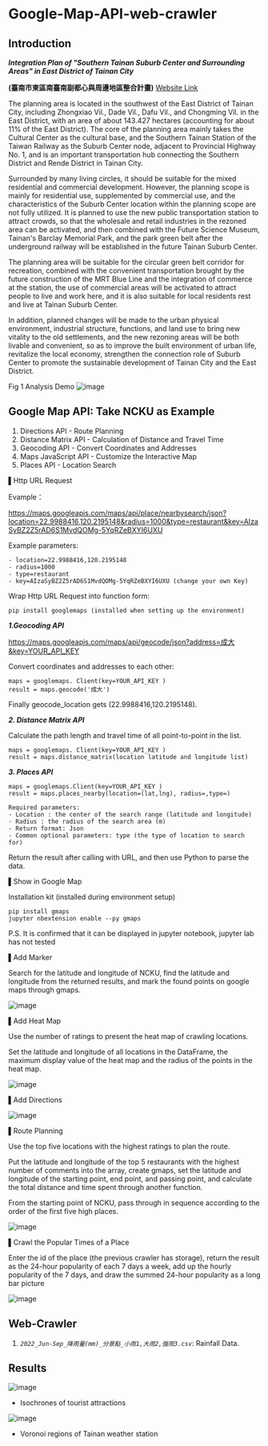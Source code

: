 # Google-Map-API-web-crawler

## Introduction

***Integration Plan of "Southern Tainan Suburb Center and Surrounding Areas" in East District of Tainan City***

**(臺南市東區南臺南副都心與周邊地區整合計畫)** [Website Link](https://www.behance.net/gallery/166339751/Integration-Plan-of-Southern-Tainan-Suburb-Center-Area)

The planning area is located in the southwest of the East District of Tainan City, including Zhongxiao Vil., Dade Vil., Dafu Vil., and Chongming Vil. in the East District, with an area of about 143.427 hectares (accounting for about 11% of the East District).
The core of the planning area mainly takes the Cultural Center as the cultural base, and the Southern Tainan Station of the Taiwan Railway as the Suburb Center node, adjacent to Provincial Highway No. 1, and is an important transportation hub connecting the Southern District and Rende District in Tainan City.

Surrounded by many living circles, it should be suitable for the mixed residential and commercial development. However, the planning scope is mainly for residential use, supplemented by commercial use, and the characteristics of the Suburb Center location within the planning scope are not fully utilized. It is planned to use the new public transportation station to attract crowds, so that the wholesale and retail industries in the rezoned area can be activated, and then combined with the Future Science Museum, Tainan's Barclay Memorial Park, and the park green belt after the underground railway will be established in the future Tainan Suburb Center.

The planning area will be suitable for the circular green belt corridor for recreation, combined with the convenient transportation brought by the future construction of the MRT Blue Line and the integration of commerce at the station, the use of commercial areas will be activated to attract people to live and work here, and it is also suitable for local residents rest and live at Tainan Suburb Center.

In addition, planned changes will be made to the urban physical environment, industrial structure, functions, and land use to bring new vitality to the old settlements, and the new rezoning areas will be both livable and convenient, so as to improve the built environment of urban life, revitalize the local economy, strengthen the connection role of Suburb Center to promote the sustainable development of Tainan City and the East District.

Fig 1 Analysis Demo
  ![image](Analysis_Demo.jpg)


## Google Map API: Take NCKU as Example

1. Directions API - Route Planning
2. Distance Matrix API - Calculation of Distance and Travel Time
3. Geocoding API - Convert Coordinates and Addresses
4. Maps JavaScript API - Customize the Interactive Map
5. Places API - Location Search

▌Http URL Request

Evample：

https://maps.googleapis.com/maps/api/place/nearbysearch/json?location=22.9988416,120.2195148&radius=1000&type=restaurant&key=AIzaSyBZ2Z5rAD6S1MvdQOMg-5YqRZeBXYI6UXU

Example parameters:

    - location=22.9988416,120.2195148
    - radius=1000
    - type=restaurant
    - key=AIzaSyBZ2Z5rAD6S1MvdQOMg-5YqRZeBXYI6UXU (change your own Key)
    
Wrap Http URL Request into function form:
    
    pip install googlemaps (installed when setting up the environment)

***1.Geocoding API***

https://maps.googleapis.com/maps/api/geocode/json?address=成大&key=YOUR_API_KEY
    
Convert coordinates and addresses to each other:

    maps = googlemaps. Client(key=YOUR_API_KEY )
    result = maps.geocode('成大')
    
Finally geocode_location gets (22.9988416,120.2195148).

***2. Distance Matrix API***

Calculate the path length and travel time of all point-to-point in the list.

    maps = googlemaps. Client(key=YOUR_API_KEY )
    result = maps.distance_matrix(location latitude and longitude list)

***3. Places API***

    maps = googlemaps.Client(key=YOUR_API_KEY )
    result = maps.places_nearby(location=(lat,lng), radius=,type=)
    
    Required parameters:
    - Location : the center of the search range (latitude and longitude)
    - Radius : the radius of the search area (m)
    - Return format: Json 
    - Common optional parameters: type (the type of location to search for)

  Return the result after calling with URL, and then use Python to parse the data.
  
▌Show in Google Map
  
  Installation kit (installed during environment setup)
  
    pip install gmaps
    jupyter nbextension enable --py gmaps

  P.S. It is confirmed that it can be displayed in jupyter notebook, jupyter lab has not tested
  
▌Add Marker

Search for the latitude and longitude of NCKU, find the latitude and longitude from the returned results, and mark the found points on google maps through gmaps.

![image](Add_Marker.png)
  
▌Add Heat Map

Use the number of ratings to present the heat map of crawling locations.

Set the latitude and longitude of all locations in the DataFrame, the maximum display value of the heat map and the radius of the points in the heat map.

![image](Add_Heat_Map.png)

▌Add Directions

![image](Add_Directions.png)

▌Route Planning

Use the top five locations with the highest ratings to plan the route.

Put the latitude and longitude of the top 5 restaurants with the highest number of comments into the array, create gmaps, set the latitude and longitude of the starting point, end point, and passing point, and calculate the total distance and time spent through another function. 

From the starting point of NCKU, pass through in sequence according to the order of the first five high places.

![image](Route_Planning.png)

▌Crawl the Popular Times of a Place

Enter the id of the place (the previous crawler has storage), return the result as the 24-hour popularity of each 7 days a week, add up the hourly popularity of the 7 days, and draw the summed 24-hour popularity as a long bar picture

![image](Popular_Times.png)


## Web-Crawler

1. *`2022_Jun-Sep_降雨量(mm)_分景點_小雨1,大雨2,強雨3.csv`*: Rainfall Data.


## Results

  ![image](Isochrone.PNG)   
 
  * Isochrones of tourist attractions
  
  ![image](Weather_Station_Voronoi.PNG)   

  * Voronoi regions of Tainan weather station
